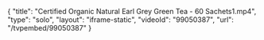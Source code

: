 {
    "title": "Certified Organic Natural Earl Grey Green Tea - 60 Sachets1.mp4",
    "type": "solo",
    "layout": "iframe-static",
    "videoId": "99050387",
    "url": "\/tvpembed\/99050387"
}
